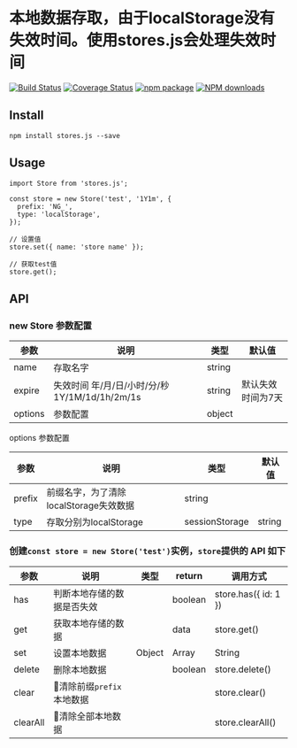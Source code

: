 # 本地数据存取，由于localStorage没有失效时间。使用stores.js会处理失效时间
[![Build Status](https://travis-ci.org/nevergiveup-j/stores.js.svg?branch=master)](https://travis-ci.org/nevergiveup-j/stores.js)
[![Coverage Status](https://coveralls.io/repos/github/nevergiveup-j/storage/badge.svg?branch=master)](https://coveralls.io/github/nevergiveup-j/storage?branch=master)
[![npm package](https://img.shields.io/npm/v/stores.js.svg)](https://www.npmjs.com/package/stores.js)
[![NPM downloads](https://img.shields.io/npm/dm/stores.js.svg)](https://www.npmjs.com/package/stores.js) 

## Install
```
npm install stores.js --save
```

## Usage
```
import Store from 'stores.js';

const store = new Store('test', '1Y1m', {
  prefix: 'NG_',
  type: 'localStorage',
});

// 设置值
store.set({ name: 'store name' });

// 获取test值
store.get();
```

## API
### new Store 参数配置

| 参数        | 说明                         |  类型   | 默认值  |
| --------   | ---------------------------- | ------ | --------------- |
| name       | 存取名字                                       | string  |                |
| expire     | 失效时间	 年/月/日/小时/分/秒  1Y/1M/1d/1h/2m/1s | string  | 默认失效时间为7天 |
| options    | 参数配置                     | object  |  |

options 参数配置

| 参数        | 说明                         |  类型   | 默认值    |
| --------   | ---------------------------- | ------ | --------------- |
| prefix     | 前缀名字，为了清除localStorage失效数据     | string  |                |
| type       | 存取分别为localStorage|sessionStorage   | string  | 默认localStorage |


### 创建`const store = new Store('test')`实例，`store`提供的 API 如下

| 参数        | 说明                         |  类型    | return   | 调用方式  |
| --------   | ---------------------------- | ------- | -------- | ------- |
| has        | 判断本地存储的数据是否失效       |         | boolean  | store.has({ id: 1 })   |
| get        | 获取本地存储的数据              |         |  data    | store.get() |
| set        | 设置本地数据      | Object|Array|String|Number | boolean | store.set('date test===',{}) |
| delete     | 删除本地数据                   |         | boolean  | store.delete() |
| clear      | 清除前缀`prefix`本地数据        |         |          | store.clear() |
| clearAll   | 清除全部本地数据                |         |          | store.clearAll() |
